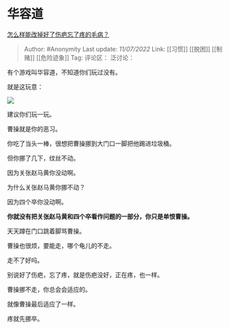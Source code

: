 # 华容道
[怎么样能改掉好了伤疤忘了疼的毛病？](https://www.zhihu.com/question/56389460/answer/2561413066)

> Author: #Anonymity
> Last update: *11/07/2022*
> Link: [[习惯]] [[脱困]] [[制赌]] [[危险迹象]]
> Tag:
> 评论区：
> 泛讨论：

有个游戏叫华容道，不知道你们玩过没有。

就是这玩意：

![](https://pic1.zhimg.com/50/v2-a1add1725dabbf7263ce902231bccab9_720w.jpg?source=1940ef5c)

建议你们玩一玩。

曹操就是你的恶习。

你吃了当头一棒，很想把曹操挪到大门口一脚把他踢进垃圾桶。

但你挪了几下，纹丝不动。

因为关张赵马黄你没动啊。

为什么关张赵马黄你挪不动？

因为四个卒你没动啊。

**你就没有把关张赵马黄和四个卒看作问题的一部分，你只是单恨曹操。**

天天蹲在门口跳着脚骂曹操。

曹操也很烦，要能走，哪个龟儿的不走。

走不了好吗。

别说好了伤疤，忘了疼，就是伤疤没好，正在疼，也一样。

曹操挪不走，你总会会适应的。

就像曹操最后适应了一样。

疼就先挪卒。
